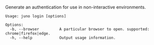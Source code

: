 Generate an authentication for use in non-interactive environments.

```
Usage: juno login [options]

Options:
  -b, --browser         A particular browser to open. supported: chrome|firefox|edge.
  -h, --help            Output usage information.
```

